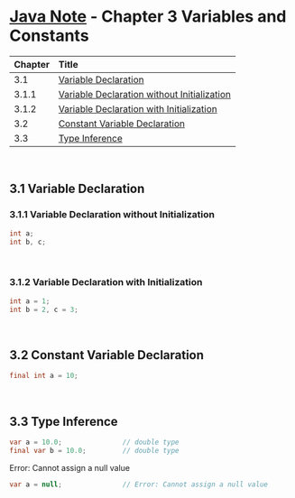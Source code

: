 # [Java Note](../../README.md) - Chapter 3 Variables and Constants
| Chapter | Title |
| :- | :- |
| 3.1 | [Variable Declaration](#31-variable-declaration) |
| 3.1.1 | [Variable Declaration without Initialization](#311-variable-declaration-without-initialization) |
| 3.1.2 | [Variable Declaration with Initialization](#312-variable-declaration-with-initialization) |
| 3.2 | [Constant Variable Declaration](#32-constant-variable-declaration) |
| 3.3 | [Type Inference](#33-type-inference) |

<br>

## 3.1 Variable Declaration
### 3.1.1 Variable Declaration without Initialization
```java
int a;
int b, c;
```

<br>

### 3.1.2 Variable Declaration with Initialization
```java
int a = 1;
int b = 2, c = 3;
```

<br>

## 3.2 Constant Variable Declaration
```java
final int a = 10;
```

<br>

## 3.3 Type Inference
```java
var a = 10.0;               // double type
final var b = 10.0;         // double type
```

Error: Cannot assign a null value
```java
var a = null;               // Error: Cannot assign a null value
```

<br>
